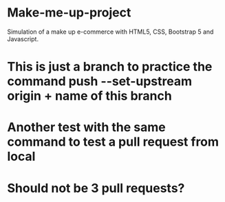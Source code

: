 # Make-me-up-project
 Simulation of a make up e-commerce with HTML5, CSS, Bootstrap 5 and Javascript.

# This is just a branch to practice the command push --set-upstream origin + name of this branch

# Another test with the same command to test a pull request from local 

# Should not be 3 pull requests?